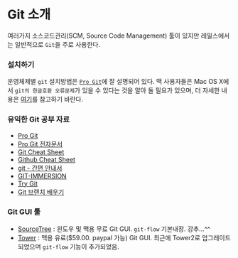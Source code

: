 # Git 소개

여러가지 소스코드관리(SCM, Source Code Management) 툴이 있지만 레일스에서는 일반적으로 `Git`을 주로 사용한다.

### 설치하기

운영체제별 `git` 설치방법은 [`Pro Git`](http://git-scm.com/book/ko/시작하기-Git-설치)에 잘 설명되어 있다. 맥 사용자들은 Mac OS X에서 `git의 한글호환 오류문제`가 있을 수 있다는 것을 알아 둘 필요가 있으며, 더 자세한 내용은 [여기](http://resoneit.blogspot.kr/2013/06/git.html)를 참고하기 바란다.

### 유익한 Git 공부 자료

* [Pro Git](http://git-scm.com/book/ko)
* [Pro Git 전자문서](http://dogfeet.github.io/articles/2012/progit.html)
* [Git Cheat Sheet](https://www.atlassian.com/dms/wac/images/landing/git/atlassian_git_cheatsheet.pdf)
* [Github Cheat Sheet](https://github.com/marocchino/github-cheat-sheet)
* [git - 간편 안내서](http://rogerdudler.github.io/git-guide/index.ko.html)
* [GIT-IMMERSION](http://gitimmersion.com)
* [Try Git](https://www.codeschool.com/courses/try-git)
* [Git 브랜치 배우기](http://pcottle.github.io/learnGitBranching/)


### Git GUI 툴

* [SourceTree](http://www.sourcetreeapp.com/) : 윈도우 및 맥용 무료 Git GUI. `git-flow` 기본내장. 강추...^^
* [Tower](http://www.git-tower.com/) : 맥용 유료($59.00. paypal 가능) Git GUI. 최근에 Tower2로 업그레이드되었으며 `git-flow` 기능이 추가되었음.
